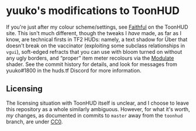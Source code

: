 yuuko's modifications to ToonHUD
================================

If you're just after my colour scheme/settings, see [Faithful] on the ToonHUD
site. This isn't much different, though the tweaks I *have* made, as far as I
know, are technical firsts in TF2 HUDs: namely, a text shadow for Über that
doesn't break on the vaccinator (exploiting some subclass relationships in
`vgui`), soft-edged refracts that you can use with bloom turned on without any
ugly borders, and “proper” item meter recolours via the [Modulate] shader. See
the commit history for details, and look for messages from yuuko#1800 in the
huds.tf Discord for more information.

Licensing
---------

The licensing situation with ToonHUD itself is unclear, and I choose to leave
this repository as a whole similarly ambiguous. However, for what it's worth,
*my* changes, as documented in commits to `master` away from the `toonhud`
branch, are under [CC0].

[Faithful]: https://toonhud.com/user/yuuko/theme/63YQY2A9/
[Modulate]: https://developer.valvesoftware.com/wiki/Modulate
[CC0]: https://creativecommons.org/publicdomain/zero/1.0/
